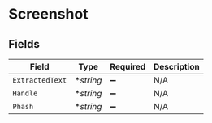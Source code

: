 # Screenshot


## Fields

| Field              | Type               | Required           | Description        |
| ------------------ | ------------------ | ------------------ | ------------------ |
| `ExtractedText`    | **string*          | :heavy_minus_sign: | N/A                |
| `Handle`           | **string*          | :heavy_minus_sign: | N/A                |
| `Phash`            | **string*          | :heavy_minus_sign: | N/A                |